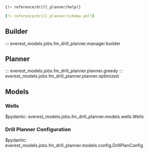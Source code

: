 ```bash
{!> reference/drill_planner/help!}
```
```yaml
{!> reference/drill_planner/schema.yml!}
```
## Builder

::: everest_models.jobs.fm_drill_planner.manager.builder

## Planner

::: everest_models.jobs.fm_drill_planner.planner.greedy
::: everest_models.jobs.fm_drill_planner.planner.optimized

## Models

### Wells

$pydantic: everest_models.jobs.fm_drill_planner.models.wells.Wells

### Drill Planner Configuration

$pydantic: everest_models.jobs.fm_drill_planner.models.config.DrillPlanConfig
